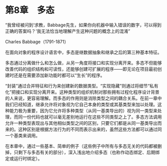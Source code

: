    

# 第8章　多态

“我曾经被问到‘求教，Babbage先生，如果你向机器中输入错误的数字，可以得到正确的答案吗？’我无法恰当地理解产生这种问题的概念上的混淆”

Charles Babbage（1791-1871）

在面向对象的程序设计语言中，多态是继数据抽象和继承之后的第三种基本特征。

多态通过分离做什么和怎么做，从另一角度将接口和实现分离开来。多态不但能够改善代码的组织结构和可读性，还能够创建可扩展的程序——即无论在项目最初创建时还是在需要添加新功能时都可以“生长”的程序。

“封装”通过合并特征和行为来创建新的数据类型。“实现隐藏”则通过将细节“私有化”把接口和实现分离开来。这种类型的组织机制对那些拥有过程化程序设计背景的人来说，更容易理解。而多态的作用则是消除类型之间的耦合关系。在前一章中我们已经知道，继承允许将对象视为它自己本身的类型或其基类型来加以处理。这种能力极为重要，因为它允许将多种类型（从同一基类导出的）视为同一类型来处理，而同一份代码也就可以毫无差别地运行在这些不同类型之上了。多态方法调用允许一种类型表现出与其他相似类型之间的区别，只要它们都是从同一基类导出而来的。这种区别是根据方法行为的不同而表示出来的，虽然这些方法都可以通过同一个基类来调用。

在本章中，通过一些基本、简单的例子（这些例子中所有与多态无关的代码都被删掉，只剩下与多态有关的部分），深入浅出地介绍多态（也称作动态绑定、后期绑定或运行时绑定）。
